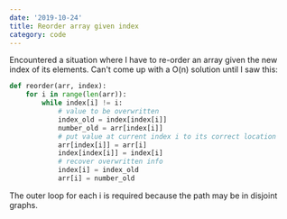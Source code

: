 ```yaml
---
date: '2019-10-24'
title: Reorder array given index
category: code
---
```


Encountered a situation where I have to re-order an array given the new index of its elements. Can't come up with a O(n) solution until I saw this:

```python
def reorder(arr, index):
    for i in range(len(arr)):
        while index[i] != i:
            # value to be overwritten
            index_old = index[index[i]]
            number_old = arr[index[i]]
            # put value at current index i to its correct location
            arr[index[i]] = arr[i]
            index[index[i]] = index[i]
            # recover overwritten info
            index[i] = index_old
            arr[i] = number_old

```

The outer loop for each i is required because the path may be in disjoint graphs.
